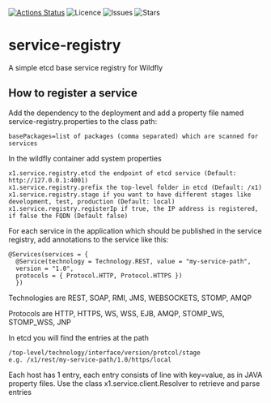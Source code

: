 [![Actions Status](https://github.com/kifj/service-registry/workflows/Java%20CI/badge.svg)](https://github.com/kifj/service-registry/actions) ![Licence](https://img.shields.io/github/license/kifj/service-registry) ![Issues](https://img.shields.io/github/issues/kifj/service-registry) ![Stars](https://img.shields.io/github/stars/kifj/service-registry)

# service-registry

A simple etcd base service registry for Wildfly

## How to register a service

Add the dependency to the deployment and add a property file named service-registry.properties to the class path:

    basePackages=list of packages (comma separated) which are scanned for services

In the wildfly container add system properties 
    
    x1.service.registry.etcd the endpoint of etcd service (Default: http://127.0.0.1:4001) 
    x1.service.registry.prefix the top-level folder in etcd (Default: /x1)
    x1.service.registry.stage if you want to have different stages like development, test, production (Default: local)
    x1.service.registry.registerIp if true, the IP address is registered, if false the FQDN (Default false)

For each service in the application which should be published in the service registry, add annotations to the service like this:

	@Services(services = {
      @Service(technology = Technology.REST, value = "my-service-path", 
      version = "1.0", 
      protocols = { Protocol.HTTP, Protocol.HTTPS })
      })
	
Technologies are REST, SOAP, RMI, JMS, WEBSOCKETS, STOMP, AMQP

Protocols are HTTP, HTTPS, WS, WSS, EJB, AMQP, STOMP\_WS, STOMP\_WSS, JNP

In etcd you will find the entries at the path

    /top-level/technology/interface/version/protcol/stage
    e.g. /x1/rest/my-service-path/1.0/https/local
    
Each host has 1 entry, each entry consists of line with key=value, as in JAVA property files.
Use the class x1.service.client.Resolver to retrieve and parse entries
